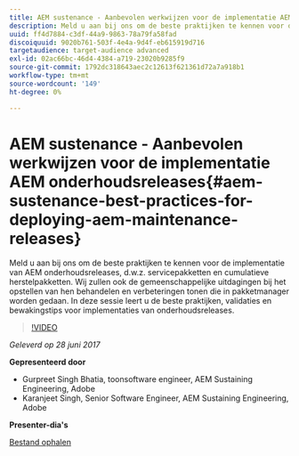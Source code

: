 ```yaml
---
title: AEM sustenance - Aanbevolen werkwijzen voor de implementatie AEM onderhoudsreleases
description: Meld u aan bij ons om de beste praktijken te kennen voor de implementatie van AEM onderhoudsreleases, d.w.z. servicepakketten en cumulatieve herstelpakketten. Wij zullen ook de gemeenschappelijke uitdagingen bij het opstellen van hen behandelen en verbeteringen tonen die in pakketmanager worden gedaan. In deze sessie leert u de beste praktijken, validaties en bewakingstips voor implementaties van onderhoudsreleases.
uuid: ff4d7884-c3df-44a9-9863-78a79fa58fad
discoiquuid: 9020b761-503f-4e4a-9d4f-eb615919d716
targetaudience: target-audience advanced
exl-id: 02ac66bc-46d4-4384-a719-23020b9285f9
source-git-commit: 1792dc318643aec2c12613f621361d72a7a918b1
workflow-type: tm+mt
source-wordcount: '149'
ht-degree: 0%

---
```


# AEM sustenance - Aanbevolen werkwijzen voor de implementatie AEM onderhoudsreleases{#aem-sustenance-best-practices-for-deploying-aem-maintenance-releases}

Meld u aan bij ons om de beste praktijken te kennen voor de implementatie van AEM onderhoudsreleases, d.w.z. servicepakketten en cumulatieve herstelpakketten. Wij zullen ook de gemeenschappelijke uitdagingen bij het opstellen van hen behandelen en verbeteringen tonen die in pakketmanager worden gedaan. In deze sessie leert u de beste praktijken, validaties en bewakingstips voor implementaties van onderhoudsreleases.

>[!VIDEO](https://video.tv.adobe.com/v/18982/?quality=9)

*Geleverd op 28 juni 2017*

**Gepresenteerd door**

* Gurpreet Singh Bhatia, toonsoftware engineer, AEM Sustaining Engineering, Adobe
* Karanjeet Singh, Senior Software Engineer, AEM Sustaining Engineering, Adobe

**Presenter-dia&#39;s**

[Bestand ophalen](assets/aem-sustenance-best-practices-gems.pdf)
<!--
[Get back to the Overview](https://helpx.adobe.com/experience-manager/kt/eseminars/gems/aem-index.html)
-->

